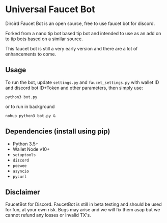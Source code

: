 # Universal Faucet Bot

Dircird Faucet Bot is an open source, free to use faucet bot for discord.

Forked from a nano tip bot based tip bot and intended to use as an add on to tip bots based on a similar source.

This faucet bot is still a very early version and there are a lot of enhancements to come.

## Usage

To run the bot, update `settings.py` and `faucet_settings.py` with wallet ID and discord bot ID+Token and other parameters, then simply use:

```
python3 bot.py
```

or to run in background

```
nohup python3 bot.py &
```

## Dependencies (install using pip)

- Python 3.5+
- Wallet Node v10+
- `setuptools`
- `discord`
- `peewee`
- `asyncio`
- `pycurl`

## Disclaimer

FaucetBot for Discord.
FaucetBot is still in beta testing and should be used for fun, at your own risk. Bugs may arise and we will fix them asap but we cannot refund any losses or invalid TX's. 

